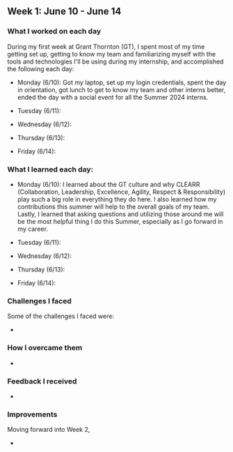 ## Week 1: June 10 - June 14

### What I worked on each day

During my first week at Grant Thornton (GT), I spent most of my time getting set up, getting to know my team and familiarizing myself with the tools and technologies I'll be using during my internship, and accomplished the following each day:

- Monday (6/10): Got my laptop, set up my login credentials, spent the day in orientation, got lunch to get to know my team and other interns better, ended the day with a social event for all the Summer 2024 interns.

- Tuesday (6/11):


- Wednesday (6/12):


- Thursday (6/13):


- Friday (6/14):

### What I learned each day:

- Monday (6/10): I learned about the GT culture and why CLEARR (Collaboration, Leadership, Excellence, Agility, Respect & Responsibility) play such a big role in everything they do here. I also learned how my contributions this summer will help to the overall goals of my team. Lastly, I learned that asking questions and utilizing those around me will be the most helpful thing I do this Summer, especially as I go forward in my career.

- Tuesday (6/11):


- Wednesday (6/12):


- Thursday (6/13):


- Friday (6/14):


### Challenges I faced

Some of the challenges I faced were:

-

### How I overcame them

-

### Feedback I received

-

### Improvements

Moving forward into Week 2,

- 
